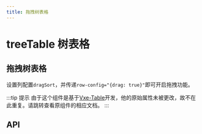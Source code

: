 ```yaml
---
title: 拖拽树表格
---
```


# treeTable 树表格

## 拖拽树表格

设置列配置`dragSort`，并传递`row-config="{drag: true}"`即可开启拖拽功能。

<demo-preview2 path="./dragTable.vue" />

:::tip 提示
由于这个组件是基于[Vxe-Table](https://vxetable.cn/#/table/api)开发，他的原始属性未被更改，故不在此重复。请跳转查看原组件的相应文档。
:::

## API

<API src="../table.json" lang="zh"></API>
